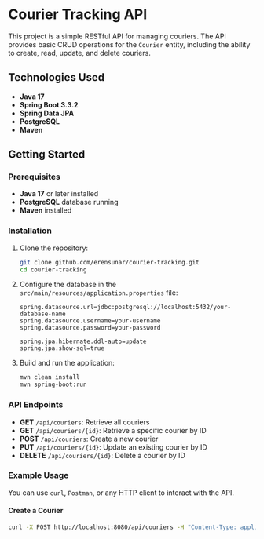 # Courier Tracking API

This project is a simple RESTful API for managing couriers. The API provides basic CRUD operations for the `Courier` entity, including the ability to create, read, update, and delete couriers.

## Technologies Used

- **Java 17**
- **Spring Boot 3.3.2**
- **Spring Data JPA**
- **PostgreSQL**
- **Maven**

## Getting Started

### Prerequisites

- **Java 17** or later installed
- **PostgreSQL** database running
- **Maven** installed

### Installation

1. Clone the repository:

    ```bash
    git clone github.com/erensunar/courier-tracking.git
    cd courier-tracking
    ```

2. Configure the database in the `src/main/resources/application.properties` file:

    ```properties
    spring.datasource.url=jdbc:postgresql://localhost:5432/your-database-name
    spring.datasource.username=your-username
    spring.datasource.password=your-password

    spring.jpa.hibernate.ddl-auto=update
    spring.jpa.show-sql=true
    ```

3. Build and run the application:

    ```bash
    mvn clean install
    mvn spring-boot:run
    ```

### API Endpoints

- **GET** `/api/couriers`: Retrieve all couriers
- **GET** `/api/couriers/{id}`: Retrieve a specific courier by ID
- **POST** `/api/couriers`: Create a new courier
- **PUT** `/api/couriers/{id}`: Update an existing courier by ID
- **DELETE** `/api/couriers/{id}`: Delete a courier by ID

### Example Usage

You can use `curl`, `Postman`, or any HTTP client to interact with the API.

#### Create a Courier

```bash
curl -X POST http://localhost:8080/api/couriers -H "Content-Type: application/json" -d '{"name": "John Doe"}'
```
    